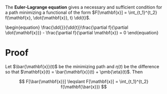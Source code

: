 The **Euler-Lagrange equation** gives a necessary and sufficient condition for a path minimizing a functional of the form $F[\mathbf{x}] = \int_{t_1}^{t_2} f(\mathbf{x}, \dot{\mathbf{x}}, t) \dd{t}$.


\begin{equation}
\frac{\dd{}}{\dd{t}}\frac{\partial f}{\partial \dot{\mathbf{x}}} - \frac{\partial f}{\partial \mathbf{x}} = 0
\end{equation}

# Proof

Let $\bar{\mathbf{x}}(t)$ be the minimizing path and $\eta(t)$ be the difference so that $\mathbf{x}(t) = \bar{\mathbf{x}}(t) + \pmb{\eta}(t)$. Then

$$
F[\bar{\mathbf{x}}] \leqslant F[\mathbf{x}] = \int_{t_1}^{t_2} f(\mathbf{\bar{x}})
$$